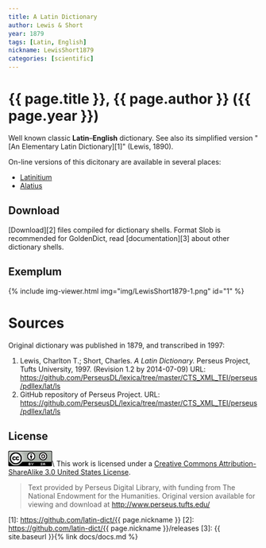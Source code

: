```yaml
---
title: A Latin Dictionary
author: Lewis & Short
year: 1879
tags: [Latin, English]
nickname: LewisShort1879
categories: [scientific]
---
```

# {{ page.title }}, {{ page.author }} ({{ page.year }})

Well known classic **Latin**–**English** dictionary. See also its simplified version "[An Elementary Latin Dictionary][1]" (Lewis, 1890).

On-line versions of this dicitonary are available in several places:

* [Latinitium](https://www.latinitium.com/lewisshort)
* [Alatius](https://alatius.com/ls/index.php)


## Download

[Download][2] files compiled for dictionary shells. Format Slob is recommended for GoldenDict, read [documentation][3] about other dictionary shells.


## Exemplum

{% include img-viewer.html img="img/LewisShort1879-1.png" id="1" %}


# Sources

Original dictionary was published in 1879, and transcribed in 1997:

1. Lewis, Charlton T.; Short, Charles. _A Latin Dictionary._ Perseus Project, Tufts University, 1997. (Revision 1.2 by 2014-07-09) URL: <https://github.com/PerseusDL/lexica/tree/master/CTS_XML_TEI/perseus/pdllex/lat/ls>
1. GitHub repository of Perseus Project. URL: <https://github.com/PerseusDL/lexica/tree/master/CTS_XML_TEI/perseus/pdllex/lat/ls>


## License

[![CC BY-SA](/assets/img/license-by-sa.png)](https://creativecommons.org/licenses/by-sa/3.0/us/)\\
This work is licensed under a [Creative Commons Attribution-ShareAlike 3.0 United States License](https://creativecommons.org/licenses/by-sa/3.0/us/).

> Text provided by Perseus Digital Library, with funding from The National Endowment for the Humanities. Original version available for viewing and download at <http://www.perseus.tufts.edu/>


[1]: https://github.com/latin-dict/{{ page.nickname }}
[2]: https://github.com/latin-dict/{{ page.nickname }}/releases
[3]: {{ site.baseurl }}{% link docs/docs.md %}

